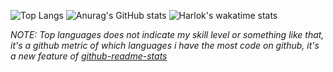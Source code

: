 ![Top Langs](https://github-readme-stats.vercel.app/api/top-langs/?username=FenyMufyd&hide_progress=false&theme=transparent)
![Anurag's GitHub stats](https://github-readme-stats.vercel.app/api?username=FenyMufyd&show_icons=true&theme=transparent)
![Harlok's wakatime stats](https://github-readme-stats.vercel.app/api/wakatime?username=fenymufyd\&layout=compact)
<!--
### Wohallaw wohallaw everywon!!! 👋

here are some quick facks about me 🥴: 
- I Enjoy translating FOSS projects into another language, mainly into Bahasa Indonesia and Banjar 
- Am write amateurly in Wikipedia, and maps stuff at Openstreetmap
- Still learning python (specifically into AI/Machine learning) 
- Also learning modern fullstack javascript
- Am wishing to have a real job soon 🥴

<!--
**Jinkiesz/Jinkiesz** is a ✨ _special_ ✨ repository because its `README.md` (this file) appears on your GitHub profile.

Here are some ideas to get you started:

- 🔭 I’m currently working on ...
- 🌱 I’m currently learning ...
- 👯 I’m looking to collaborate on ...
- 🤔 I’m looking for help with ...
- 💬 Ask me about ...
- 📫 How to reach me: ...
- 😄 Pronouns: ...
- ⚡ Fun fact: ...
-->

*NOTE: Top languages does not indicate my skill level or something like that, it's a github metric of which languages i have the most code on github, it's a new feature of [github-readme-stats](https://github.com/anuraghazra/github-readme-stats)*
